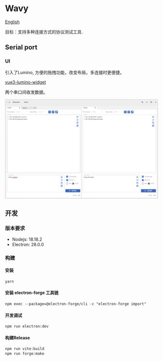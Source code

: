 # Wavy

[English](README.md)

目标：支持多种连接方式的协议测试工具.

## Serial port

### UI

引入了Lumino, 方便的拖拽功能，改变布局，多连接时更便捷。

[vue3-lumino-widget](https://github.com/novrain/vue3-lumino-widget)

两个串口间收发数据。

![Lumino](docs/imgs/Lumino.png)

## 开发

### 版本要求

- Nodejs: 18.18.2
- Electron: 28.0.0

### 构建

#### 安装

```shell
yarn
```

#### 安装 electron-forge 工具链

```shell
npm exec --package=@electron-forge/cli -c "electron-forge import"
```

#### 开发调试

```shell
npm run electron:dev
```

#### 构建Release

```shell
npm run vite:build
npm run forge:make
```
